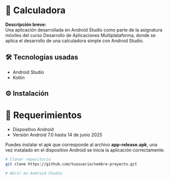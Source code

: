 # 📱 Calculadora

**Descripción breve:**  
Una aplicación desarrollada en Android Studio como parte de la asignatura móviles del curso Desarrollo de Aplicaciones Multiplataforma, donde se aplica el desarrollo de una calculadora simple con Android Studio.

## 🛠️ Tecnologías usadas

- Android Studio
- Kotlin

## ⚙️ Instalación
# 🔧 Requerimientos
- Dispositivo Android
- Versión Android 7.0 hasta 14 de junio 2025
  
Puedes instalar el apk que corresponde al archivo **app-release.apk**, una vez instalado en el dispositivo Android se inicia la aplicación correctamente.
```bash
# Clonar repositorio
git clone https://github.com/tuusuario/nombre-proyecto.git

# Abrir en Android Studio
